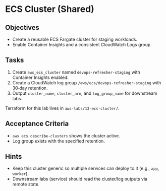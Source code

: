 # ECS Cluster (Shared)

## Objectives

- Create a reusable ECS Fargate cluster for staging workloads.
- Enable Container Insights and a consistent CloudWatch Logs group.

## Tasks

1. Create `aws_ecs_cluster` named `devops-refresher-staging` with Container Insights enabled.
2. Create a CloudWatch log group `/aws/ecs/devops-refresher-staging` with 30‑day retention.
3. Output `cluster_name`, `cluster_arn`, and `log_group_name` for downstream labs.

Terraform for this lab lives in `aws-labs/13-ecs-cluster/`.

## Acceptance Criteria

- `aws ecs describe-clusters` shows the cluster active.
- Log group exists with the specified retention.

## Hints

- Keep this cluster generic so multiple services can deploy to it (e.g., `app`, `worker`).
- Downstream labs (service) should read the cluster/log outputs via remote state.
